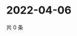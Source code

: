# 2022-04-06

共 0 条

<!-- BEGIN WEIBO -->
<!-- 最后更新时间 Wed Apr 06 2022 05:00:51 GMT+0800 (China Standard Time) -->

<!-- END WEIBO -->
